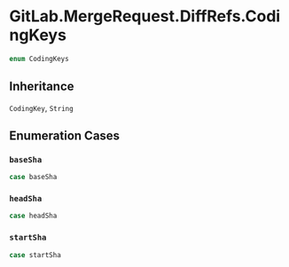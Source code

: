 # GitLab.MergeRequest.DiffRefs.CodingKeys

``` swift
enum CodingKeys
```

## Inheritance

`CodingKey`, `String`

## Enumeration Cases

### `baseSha`

``` swift
case baseSha
```

### `headSha`

``` swift
case headSha
```

### `startSha`

``` swift
case startSha
```
